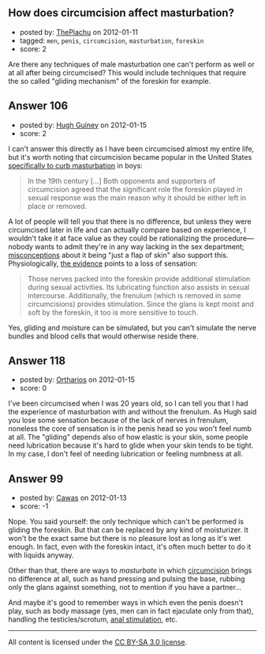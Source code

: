 ## How does circumcision affect masturbation?

- posted by: [ThePiachu](https://stackexchange.com/users/-1/60-thepiachu) on 2012-01-11
- tagged: `men`, `penis`, `circumcision`, `masturbation`, `foreskin`
- score: 2

Are there any techniques of male masturbation one can't perform as well or at all after being circumcised? This would include techniques that require the so called "gliding mechanism" of the foreskin for example.


## Answer 106

- posted by: [Hugh Guiney](https://stackexchange.com/users/-1/155-hugh-guiney) on 2012-01-15
- score: 2

<p>I can't answer this directly as I have been circumcised almost my entire life, but it's worth noting that circumcision became popular in the United States <a href="http://en.wikipedia.org/wiki/History_of_male_circumcision#Male_circumcision_to_prevent_masturbation" rel="nofollow">specifically to curb masturbation</a> in boys:</p>

<blockquote>
  <p>In the 19th century […] Both opponents and supporters of circumcision agreed that the
  significant role the foreskin played in sexual response was the main
  reason why it should be either left in place or removed.</p>
</blockquote>

<p>A lot of people will tell you that there is no difference, but unless they were circumcised later in life and can actually compare based on experience, I wouldn't take it at face value as they could be rationalizing the procedure—nobody wants to admit they're in any way lacking in the sex department; <a href="http://www.nocircpa.org/4642.html" rel="nofollow">misconceptions</a> about it being "just a flap of skin" also support this. Physiologically, <a href="http://people.howstuffworks.com/circumcision1.htm" rel="nofollow">the evidence</a> points to a loss of sensation:</p>

<blockquote>
  <p>Those nerves packed into the foreskin provide additional stimulation
  during sexual activities. Its lubricating function also assists in
  sexual intercourse. Additionally, the frenulum (which is removed in
  some circumcisions) provides stimulation. Since the glans is kept
  moist and soft by the foreskin, it too is more sensitive to touch.</p>
</blockquote>

<p>Yes, gliding and moisture can be simulated, but you can't simulate the nerve bundles and blood cells that would otherwise reside there.</p>



## Answer 118

- posted by: [Ortharios](https://stackexchange.com/users/-1/172-ortharios) on 2012-01-15
- score: 0

I've been circumcised when I was 20 years old, so I can tell you that I had the experience of masturbation with and without the frenulum. 
As Hugh said you lose some sensation because of the lack of nerves in frenulum, noneless the core of sensation is in the penis head so you won't feel numb at all. 
The "gliding" depends also of how elastic is your skin, some people need lubrication because it's hard to glide when your skin tends to be tight. In my case, I don't feel of needing lubrication or feeling numbness at all. 



## Answer 99

- posted by: [Cawas](https://stackexchange.com/users/-1/137-cawas) on 2012-01-13
- score: -1

<p>Nope. You said yourself: the only technique which can't be performed is gliding the foreskin. But that can be replaced by any kind of moisturizer. It won't be the exact same but there is no pleasure lost as long as it's wet enough. In fact, even with the foreskin intact, it's often much better to do it with liquids anyway.</p>

<p>Other than that, there are ways to <em>masturbate</em> in which <a href="http://skeptics.stackexchange.com/a/1378">circumcision</a> brings no difference at all, such as hand pressing and pulsing the base, rubbing only the glans against something, not to mention if you have a partner...</p>

<p>And maybe it's good to remember ways in which even the penis doesn't play, such as body massage (yes, men can in fact ejaculate only from that), handling the testicles/scrotum, <a href="http://sexuality.stackexchange.com/questions/7/why-is-anal-sex-pleasurable">anal stimulation</a>, etc.</p>




---

All content is licensed under the [CC BY-SA 3.0 license](https://creativecommons.org/licenses/by-sa/3.0/).
